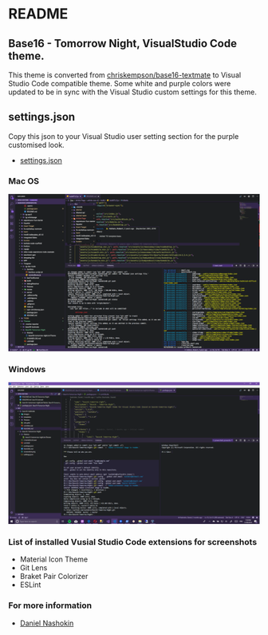 # README
## Base16 - Tomorrow Night, VisualStudio Code theme.
This theme is converted from [chriskempson/base16-textmate](https://github.com/chriskempson/base16-textmate) to Visual Studio Code compatible theme. Some white and purple colors were updated to be in sync with the Visual Studio custom settings for this theme.

## settings.json
Copy this json to your Visual Studio user setting section for the purple customised look.
* [settings.json](https://github.com/nashokin/Base16-Tomorrow-Night/blob/master/settings.json)

### Mac OS
![Base16 Visual Studio Code mac](https://raw.githubusercontent.com/nashokin/Base16-Tomorrow-Night/master/Screenshot-mac.png)
### Windows
![Base16 Visual Studio Code windows](https://raw.githubusercontent.com/nashokin/Base16-Tomorrow-Night/master/Screenshot-windows.png)

### List of installed Vusial Studio Code extensions for screenshots
* Material Icon Theme
* Git Lens
* Braket Pair Colorizer
* ESLint

### For more information
* [Daniel Nashokin](http://www.zyker.com.au)
